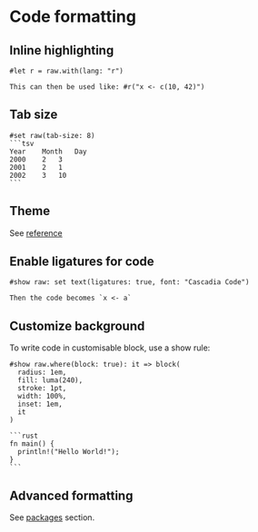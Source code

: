 # Code formatting

## Inline highlighting

```typ
#let r = raw.with(lang: "r")

This can then be used like: #r("x <- c(10, 42)")
```

## Tab size

```````typ
#set raw(tab-size: 8)
```tsv
Year	Month	Day
2000	2	3
2001	2	1
2002	3	10
```
```````

## Theme

See [reference](https://typst.app/docs/reference/text/raw/#parameters-theme)

## Enable ligatures for code

```typ
#show raw: set text(ligatures: true, font: "Cascadia Code")

Then the code becomes `x <- a`
```

## Customize background

To write code in customisable block, use a show rule:


``````typ
#show raw.where(block: true): it => block(
  radius: 1em,
  fill: luma(240),
  stroke: 1pt,
  width: 100%,
  inset: 1em,
  it
)

```rust
fn main() {
  println!("Hello World!");
}
```
``````

## Advanced formatting

See [packages](../packages/code.md) section.
